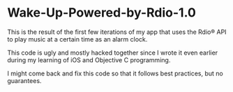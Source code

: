 Wake-Up-Powered-by-Rdio-1.0
===========================

This is the result of the first few iterations of my app that uses the Rdio® API to play music at a certain time as an alarm clock.

This code is ugly and mostly hacked together since I wrote it even earlier during my learning of iOS and Objective C programming.

I might come back and fix this code so that it follows best practices, but no guarantees.
